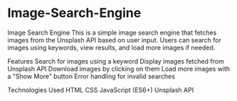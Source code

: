 # Image-Search-Engine
Image Search Engine
This is a simple image search engine that fetches images from the Unsplash API based on user input. Users can search for images using keywords, view results, and load more images if needed.

Features
Search for images using a keyword
Display images fetched from Unsplash API
Download images by clicking on them
Load more images with a "Show More" button
Error handling for invalid searches

Technologies Used
HTML
CSS
JavaScript (ES6+)
Unsplash API

